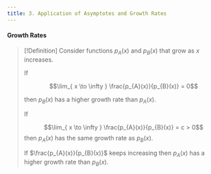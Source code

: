 ```yaml
---
title: 3. Application of Asymptotes and Growth Rates
---
```


#### Growth Rates
>[!Definition]
>Consider functions $p_{A}(x)$ and $p_{B}(x)$ that grow as $x$ increases.
>
>If
>
>$$\lim_{ x \to \infty } \frac{p_{A}(x)}{p_{B}(x)} = 0$$
>
>then $p_{B}(x)$ has a higher growth rate than $p_{A}(x)$.
>
>If
>
>$$\lim_{ x \to \infty } \frac{p_{A}(x)}{p_{B}(x)} = c > 0$$ then $p_{A}(x)$ has the same growth rate as $p_{B}(x)$.
>
>If $\frac{p_{A}(x)}{p_{B}(x)}$ keeps increasing then $p_{A}(x)$ has a higher growth rate than $p_{B}(x)$.



